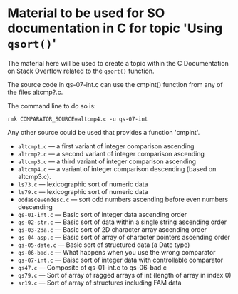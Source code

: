 # Material to be used for SO documentation in C for topic 'Using `qsort()`'

The material here will be used to create a topic within the C
Documentation on Stack Overflow related to the `qsort()` function.

The source code in qs-07-int.c can use the cmpint() function from any of
the files altcmp?.c.

The command line to do so is:

    rmk COMPARATOR_SOURCE=altcmp4.c -u qs-07-int

Any other source could be used that provides a function 'cmpint'.

* `altcmp1.c` &mdash; a first variant of integer comparison ascending
* `altcmp2.c` &mdash; a second variant of integer comparison ascending
* `altcmp3.c` &mdash; a third variant of integer comparison ascending
* `altcmp4.c` &mdash; a variant of integer comparison descending (based on altcmp3.c).
* `ls73.c` &mdash; lexicographic sort of numeric data
* `ls79.c` &mdash; lexicographic sort of numeric data
* `oddascevendesc.c` &mdash; sort odd numbers ascending before even numbers descending
* `qs-01-int.c` &mdash; Basic sort of integer data ascending order
* `qs-02-str.c` &mdash; Basic sort of data within a single string ascending order
* `qs-03-2da.c` &mdash; Basic sort of 2D character array ascending order
* `qs-04-asp.c` &mdash; Basic sort of array of character pointers ascending order
* `qs-05-date.c` &mdash; Basic sort of structured data (a Date type)
* `qs-06-bad.c` &mdash; What happens when you use the wrong comparator
* `qs-07-int.c` &mdash; Baisc sort of integer data with controllable comparator
* `qs47.c` &mdash; Composite of qs-01-int.c to qs-06-bad.c
* `qs79.c` &mdash; Sort of array of ragged arrays of int (length of array in index 0)
* `sr19.c` &mdash; Sort of array of structures including FAM data
